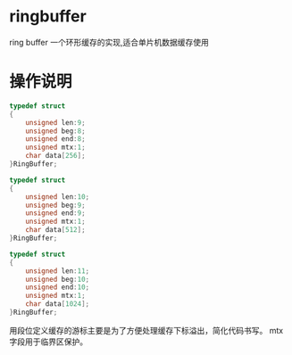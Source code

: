 # ringbuffer
ring buffer
一个环形缓存的实现,适合单片机数据缓存使用

# 操作说明
```c
typedef struct
{
	unsigned len:9;
	unsigned beg:8;
	unsigned end:8;
	unsigned mtx:1;
	char data[256];
}RingBuffer;
```
```c
typedef struct
{
	unsigned len:10;
	unsigned beg:9;
	unsigned end:9;
	unsigned mtx:1;
	char data[512];
}RingBuffer;
```
```c
typedef struct
{
	unsigned len:11;
	unsigned beg:10;
	unsigned end:10;
	unsigned mtx:1;
	char data[1024];
}RingBuffer;
```
用段位定义缓存的游标主要是为了方便处理缓存下标溢出，简化代码书写。
mtx字段用于临界区保护。
